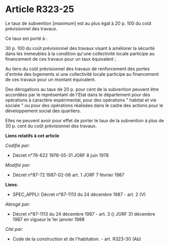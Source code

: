 # Article R323-25

Le taux de subvention [*maximum*] est au plus égal à 20 p. 100 du coût prévisionnel des travaux.

Ce taux est porté à :

30 p. 100 du coût prévisionnel des travaux visant à améliorer la sécurité dans les immeubles à la condition qu'une
collectivité locale participe au financement de ces travaux pour un taux équivalent ;

Au tiers du coût prévisionnel des travaux de renforcement des portes d'entrée des logements si une collectivité locale
participe au financement de ces travaux pour un montant équivalent.

Des dérogations au taux de 20 p. pour cent de la subvention peuvent être accordées par le représentant de l'Etat dans le
département pour des opérations à caractère expérimental, pour des opérations " habitat et vie sociale " ou pour des
opérations réalisées dans le cadre des actions pour le développement social des quartiers.

Elles ne peuvent avoir pour effet de porter le taux de la subvention à plus de 30 p. cent du coût prévisionnel des travaux.

**Liens relatifs à cet article**

_Codifié par_:

  - Décret n°78-622 1978-05-31 JORF 8 juin 1978

_Modifié par_:

  - Décret n°87-72 1987-02-06 art. 1 JORF 7 février 1987

**Liens**:

  - SPEC_APPLI: Décret n°87-1113 du 24 décembre 1987 - art. 2 (V)

_Abrogé par_:

  - Décret n°87-1113 du 24 décembre 1987 - art. 3 () JORF 31 décembre 1987 en vigueur le 1er janvier 1988

_Cité par_:

  - Code de la construction et de l'habitation. - art. R323-30 (Ab)
